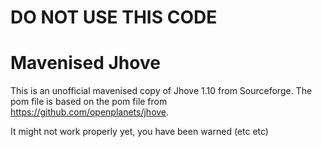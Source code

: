 # DO NOT USE THIS CODE

Mavenised Jhove
===============

This is an unofficial mavenised copy of Jhove 1.10 from Sourceforge.  The pom file is based on the pom file from https://github.com/openplanets/jhove.

It might not work properly yet, you have been warned (etc etc)

